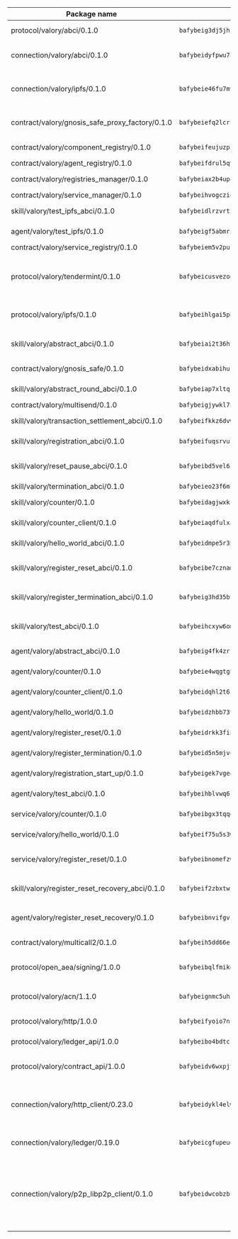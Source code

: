 | Package name                                                  | Package hash                                                  | Description                                                                                                                |
| ------------------------------------------------------------- | ------------------------------------------------------------- | -------------------------------------------------------------------------------------------------------------------------- |
| protocol/valory/abci/0.1.0                                    | `bafybeig3dj5jhsowlvg3t73kgobf6xn4nka7rkttakdb2gwsg5bp7rt7q4` | A protocol for ABCI requests and responses.                                                                                |
| connection/valory/abci/0.1.0                                  | `bafybeidyfpwu7hpanfj74zn6nkzmzoz2qharxfsnxzjr7bfldho2xzualu` | connection to wrap communication with an ABCI server.                                                                      |
| connection/valory/ipfs/0.1.0                                  | `bafybeie46fu7mv64q72dwzoxg77zbiv3pzsigzjk3rehjpm47cf3y77mha` | A connection responsible for uploading and downloading files from IPFS.                                                    |
| contract/valory/gnosis_safe_proxy_factory/0.1.0               | `bafybeiefq2lcrixbbqz5cji5vpnriydt4kfx5vvawg2vnmeadel2ar7yga` | Gnosis Safe proxy factory (GnosisSafeProxyFactory) contract                                                                |
| contract/valory/component_registry/0.1.0                      | `bafybeifeujuzp56zzdhyvxitnaakqetcqhbqr2x6jxnhj7ahzm7pb2y7uy` | Component registry contract                                                                                                |
| contract/valory/agent_registry/0.1.0                          | `bafybeifdrul5qvk5hj4ggy63ff3smt6wc4c67srnqxxfpbz3jsgbpuavgy` | Agent registry contract                                                                                                    |
| contract/valory/registries_manager/0.1.0                      | `bafybeiax2b4upu7uiea4otvc5jv3rnmnnb6g2bmb2jkrhqtuyjyylskt6i` | Registries Manager contract                                                                                                |
| contract/valory/service_manager/0.1.0                         | `bafybeihvogcziooqau7n22tejzan2baghjaodkb2u74i3aao7ffomk4aem` | Service Manager contract                                                                                                   |
| skill/valory/test_ipfs_abci/0.1.0                             | `bafybeidlrzvrt2fb23bxyv2b77b6bg7rc4hn5x66t3h5vmchnsmcvemfne` | IPFS e2e testing application.                                                                                              |
| agent/valory/test_ipfs/0.1.0                                  | `bafybeigf5abmrxjbagp2phs26by3o6ziazrngkt5adxtjmbtdzsmgcjy6y` | Agent for testing the ABCI connection.                                                                                     |
| contract/valory/service_registry/0.1.0                        | `bafybeiem5v2pukaklmhng3cckncdihs4shtwc4trejdrezt53lioejtk4u` | Service Registry contract                                                                                                  |
| protocol/valory/tendermint/0.1.0                              | `bafybeicusvezoqlmyt6iqomcbwaz3xkhk2qf3d56q5zprmj3xdxfy64k54` | A protocol for communication between two AEAs to share tendermint configuration details.                                   |
| protocol/valory/ipfs/0.1.0                                    | `bafybeihlgai5pbmkb6mjhvgy4gkql5uvpwvxbpdowczgz4ovxat6vajrq4` | A protocol specification for IPFS requests and responses.                                                                  |
| skill/valory/abstract_abci/0.1.0                              | `bafybeiai2t36ht3blisjneahv5almyfieqokl4auj2n43rj4k5chun2i44` | The abci skill provides a template of an ABCI application.                                                                 |
| contract/valory/gnosis_safe/0.1.0                             | `bafybeidxabihujlxvmnbf3tztjbwybyr5rlwjeniihnr5edfi6bpyjnevi` | Gnosis Safe (GnosisSafeL2) contract                                                                                        |
| skill/valory/abstract_round_abci/0.1.0                        | `bafybeiap7xltqkvvpngo4vudl2gki64nn5gxscoj36hwki2nrjs3p36vf4` | abstract round-based ABCI application                                                                                      |
| contract/valory/multisend/0.1.0                               | `bafybeigjywkl7hydjsrkogob3xebj2ifhqwmfhhxoeyrndzhhxi5u6amey` | MultiSend contract                                                                                                         |
| skill/valory/transaction_settlement_abci/0.1.0                | `bafybeifkkz6dvw6acfnuatjprq777ymz7lk6klp7ecpeqvxmwbsdngnvka` | ABCI application for transaction settlement.                                                                               |
| skill/valory/registration_abci/0.1.0                          | `bafybeifuqsrvul7qswtrwuksbq2hs6y77z2z7wkljs5vde37gczp77n62u` | ABCI application for common apps.                                                                                          |
| skill/valory/reset_pause_abci/0.1.0                           | `bafybeibd5vel6ieoukm4i4m5qtx7l7mvaem4g7zhrzph57dzrddm2moi4u` | ABCI application for resetting and pausing app executions.                                                                 |
| skill/valory/termination_abci/0.1.0                           | `bafybeieo23f6m7bxtsdhk6bw3syyj7vy3kdhrmdz45ctlmtjei57svlwsy` | Termination skill.                                                                                                         |
| skill/valory/counter/0.1.0                                    | `bafybeidagjwxkcpeltlzk3azq4b4idaibyxxv4iouis7pupmdfosinhc44` | The ABCI Counter application example.                                                                                      |
| skill/valory/counter_client/0.1.0                             | `bafybeiaqdfulxamdshw7fykfkqvkpvjb5bnmhv7ffrjiwdi4ktiulklx6q` | A client for the ABCI counter application.                                                                                 |
| skill/valory/hello_world_abci/0.1.0                           | `bafybeidmpe5r3h2d77kmwez6fezubselnfgl55zkl7ehktg632swdjwsmu` | Hello World ABCI application.                                                                                              |
| skill/valory/register_reset_abci/0.1.0                        | `bafybeibe7cznamuvi5276qbq4dx3dansfi5pknm7aywxj5tdzi6puyblzi` | ABCI application for dummy skill that registers and resets                                                                 |
| skill/valory/register_termination_abci/0.1.0                  | `bafybeig3hd35bvrtz2bkxdz3u7vm7nb6nnoipmvq27kl36tjbxzjgtvftu` | ABCI application for dummy skill that registers and resets                                                                 |
| skill/valory/test_abci/0.1.0                                  | `bafybeihcxyw6omuvijc6ohfubjle7nqxfbpfaoixb6flbw25ldomhku2s4` | ABCI application for testing the ABCI connection.                                                                          |
| agent/valory/abstract_abci/0.1.0                              | `bafybeig4fk4zrrtcpvngmtkkuackdkpss47ygtkt7uevpdv6vhusmfdyxm` | The abstract ABCI AEA - for testing purposes only.                                                                         |
| agent/valory/counter/0.1.0                                    | `bafybeie4wqgtgb5b22zkrk2waxv3fpf5imgx6odelaenmx3mlzyuiolm6i` | The ABCI Counter example as an AEA                                                                                         |
| agent/valory/counter_client/0.1.0                             | `bafybeidqhl2t6i4iiyqfbo5ijjhuxr74rbqe2yhzhgxda3bdqig52sr4cy` | The ABCI Counter example as an AEA                                                                                         |
| agent/valory/hello_world/0.1.0                                | `bafybeidzhbb73vuw4ao7fd6xl2f7rllvzxwztj55hds4x34c22r7nyfn2a` | Hello World ABCI example.                                                                                                  |
| agent/valory/register_reset/0.1.0                             | `bafybeidrkk3fih44x4vlurctycflv7wm2feljvm4nkfbxzjfckfizswoey` | Register reset to replicate Tendermint issue.                                                                              |
| agent/valory/register_termination/0.1.0                       | `bafybeid5n5mjvqtqcx2bat6racaiyxv62pb5ycfadyc42o477ihzf2o2we` | Register terminate to test the termination feature.                                                                        |
| agent/valory/registration_start_up/0.1.0                      | `bafybeigek7vgedngza2htpfwgbyvlbrde2w22fil2oydd66cf4l7msswnu` | Registration start-up ABCI example.                                                                                        |
| agent/valory/test_abci/0.1.0                                  | `bafybeihblvwq6crpgkenepyg2fwxcrtam7j2m67lqqmx5y2u3jcqmoeacu` | Agent for testing the ABCI connection.                                                                                     |
| service/valory/counter/0.1.0                                  | `bafybeibgx3tqqdvgoq6zxpg2itot4veiuiesd4in6aeycmxacknax4gf4y` | A set of agents incrementing a counter                                                                                     |
| service/valory/hello_world/0.1.0                              | `bafybeif75u5s3wecquh525cig3sexazijgwylqszy6njnqfbkbrybcmuyu` | A simple demonstration of a simple ABCI application                                                                        |
| service/valory/register_reset/0.1.0                           | `bafybeibnomefzwjt4oeuhub4o4xluj7jfucvs524yxra646m2vcyeopgwi` | Test and debug tendermint reset mechanism.                                                                                 |
| skill/valory/register_reset_recovery_abci/0.1.0               | `bafybeif2zbxtwj7u4nxbi3nfhootyhcrljh3zpnpixuqbzcgro4alebae4` | ABCI application for dummy skill that registers and resets                                                                 |
| agent/valory/register_reset_recovery/0.1.0                    | `bafybeibnvifgvsix4zi4ximxg6z5mdkkd3cmwli76qdfftfz5k5wsvmmvq` | Agent to showcase hard reset as a recovery mechanism.                                                                      |
| contract/valory/multicall2/0.1.0                              | `bafybeih5dd66eslm7rvcewoo6wqwu2flpo7zjygr4zvldfkicoqjq5nhpi` | The MakerDAO multicall2 contract.                                                                                          |
| protocol/open_aea/signing/1.0.0                               | `bafybeibqlfmikg5hk4phzak6gqzhpkt6akckx7xppbp53mvwt6r73h7tk4` | A protocol for communication between skills and decision maker.                                                            |
| protocol/valory/acn/1.1.0                                     | `bafybeignmc5uh3vgpuckljcj2tgg7hdqyytkm6m5b6v6mxtazdcvubibva` | The protocol used for envelope delivery on the ACN.                                                                        |
| protocol/valory/http/1.0.0                                    | `bafybeifyoio7nlh5zzyn5yz7krkou56l22to3cwg7gw5v5o3vxwklibhty` | A protocol for HTTP requests and responses.                                                                                |
| protocol/valory/ledger_api/1.0.0                              | `bafybeibo4bdtcrxi2suyzldwoetjar6pqfzm6vt5xal22ravkkcvdmtksi` | A protocol for ledger APIs requests and responses.                                                                         |
| protocol/valory/contract_api/1.0.0                            | `bafybeidv6wxpjyb2sdyibnmmum45et4zcla6tl63bnol6ztyoqvpl4spmy` | A protocol for contract APIs requests and responses.                                                                       |
| connection/valory/http_client/0.23.0                          | `bafybeidykl4elwbcjkqn32wt5h4h7tlpeqovrcq3c5bcplt6nhpznhgczi` | The HTTP_client connection that wraps a web-based client connecting to a RESTful API specification.                        |
| connection/valory/ledger/0.19.0                               | `bafybeicgfupeudtmvehbwziqfxiz6ztsxr5rxzvalzvsdsspzz73o5fzfi` | A connection to interact with any ledger API and contract API.                                                             |
| connection/valory/p2p_libp2p_client/0.1.0                     | `bafybeidwcobzb7ut3efegoedad7jfckvt2n6prcmd4g7xnkm6hp6aafrva` | The libp2p client connection implements a tcp connection to a running libp2p node as a traffic delegate to send/receive envelopes to/from agents in the DHT. |
